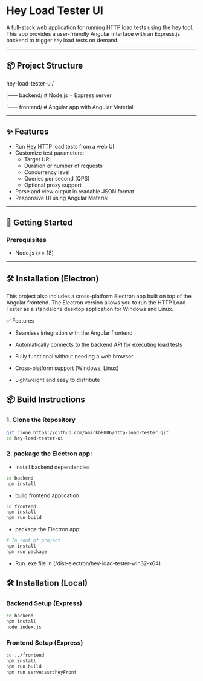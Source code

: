# Hey Load Tester UI

A full-stack web application for running HTTP load tests using the [hey](https://github.com/rakyll/hey) tool. This app provides a user-friendly Angular interface with an Express.js backend to trigger `hey` load tests on demand.

---

## 📦 Project Structure

hey-load-tester-ui/

├── backend/ # Node.js + Express server

└── frontend/ # Angular app with Angular Material


---

## ✨ Features

- Run [Hey](https://github.com/rakyll/hey) HTTP load tests from a web UI
- Customize test parameters:
  - Target URL
  - Duration or number of requests
  - Concurrency level
  - Queries per second (QPS)
  - Optional proxy support
- Parse and view output in readable JSON format
- Responsive UI using Angular Material

---

## 🚀 Getting Started

### Prerequisites

- Node.js (>= 18)


---

## 🛠 Installation (Electron)
This project also includes a cross-platform Electron app built on top of the Angular frontend. The Electron version allows you to run the HTTP Load Tester as a standalone desktop application for Windows and Linux.

✅ Features
 - Seamless integration with the Angular frontend

 - Automatically connects to the backend API for executing load tests

 - Fully functional without needing a web browser

 - Cross-platform support (Windows, Linux)

 - Lightweight and easy to distribute


## 📦 Build Instructions

### 1. Clone the Repository

```bash
git clone https://github.com/amirkh8006/http-load-tester.git
cd hey-load-tester-ui
```

### 2. package the Electron app:

 - Install backend dependencies
```bash
cd backend
npm install
```

 - build frontend application
```bash
cd frontend
npm install
npm run build
```
 - package the Electron app:
```bash
# In root of project
npm install
npm run package
```

 - Run .exe file in (/dist-electron/hey-load-tester-win32-x64)

## 🛠 Installation (Local)


###  Backend Setup (Express)
```bash
cd backend
npm install
node index.js
```

###  Frontend Setup (Express)
```bash
cd ../frontend
npm install
npm run build
npm run serve:ssr:heyFront
```

